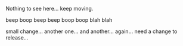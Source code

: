 Nothing to see here... keep moving.

beep boop
beep beep
boop boop
blah blah

small change...
another one...
and another...
again...
need a change to release...
